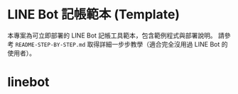 # LINE Bot 記帳範本 (Template)
本專案為可立即部署的 LINE Bot 記帳工具範本，包含範例程式與部署說明。
請參考 `README-STEP-BY-STEP.md` 取得詳細一步步教學（適合完全沒用過 LINE Bot 的使用者）。
# linebot
